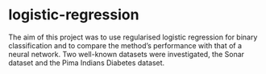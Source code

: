 # logistic-regression
The aim of this project was to use regularised logistic regression for binary classification and to compare the method’s performance with that of a neural network. Two well-known datasets were investigated, the Sonar dataset and the Pima Indians Diabetes dataset.
